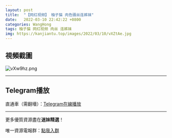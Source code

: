 ```yaml
---
layout: post
title:  "【网红视频】 柚子猫 肉色骚丝连裤袜"
date:   2022-03-10 22:42:22 +0800
categories: WangHong
tags: 柚子猫 网红视频 肉丝 连裤袜
img: https://kanjiantu.top/images/2022/03/10/vXZtAe.jpg
---
```



## 視頻截圖

![vXw9hz.png](https://kanjiantu.top/images/2022/03/10/vXgazK.png)

* * *
## Telegram播放

直通車（需翻墻）：[Telegram在線播放](https://t.me/mimeijingxuan/10)

* * *
更多優質資源盡在**迷妹精選**！

唯一資源電報群：[點我入群](https://t.me/mimeijingxuan)


